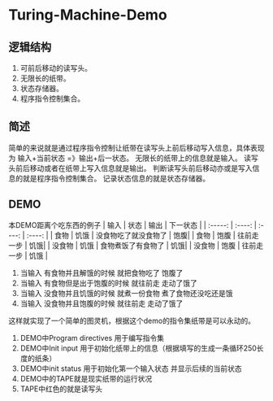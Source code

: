 # Turing-Machine-Demo
## 逻辑结构
1. 可前后移动的读写头。
2. 无限长的纸带。
3. 状态存储器。
4. 程序指令控制集合。

## 简述
简单的来说就是通过程序指令控制让纸带在读写头上前后移动写入信息，具体表现为 输入+当前状态 =》输出+后一状态。
无限长的纸带上的信息就是输入。
读写头前后移动或者在纸带上写入信息就是输出。
判断读写头前后移动亦或是写入信息的就是程序指令控制集合。
记录状态信息的就是状态存储器。

## DEMO
本DEMO距离个吃东西的例子
| 输入 | 状态 | 输出 | 下一状态 |
| :-----: | :----: | :----: | :----: |
| 食物 | 饥饿 | 没食物吃了就没食物了 | 饱腹|
| 食物 | 饱腹 | 往前走一步 | 饥饿|
| 没食物 | 饥饿 | 食物煮饭了有食物了 | 饥饿|
| 没食物 | 饱腹 | 往前走一步 | 饥饿 |

1. 当输入 有食物并且解饿的时候     就把食物吃了 饱腹了
2. 当输入 有食物但是出于饱腹的时候 就往前走     走动了饿了
3. 当输入 没食物并且饥饿的时候     就煮一份食物 煮了食物还没吃还是饿
4. 当输入 没食物并且饱腹的时候     就往前走     走动了饿了


这样就实现了一个简单的图灵机，根据这个demo的指令集纸带是可以永动的。
1. DEMO中Program directives 用于编写指令集
2. DEMO中Init input 用于初始化纸带上的信息（根据填写的生成一条循环250长度的纸条）
3. DEMO中init status 用于初始化第一个输入状态 并显示后续的当前状态
4. DEMO中的TAPE就是现实纸带的运行状况
5. TAPE中红色的就是读写头

